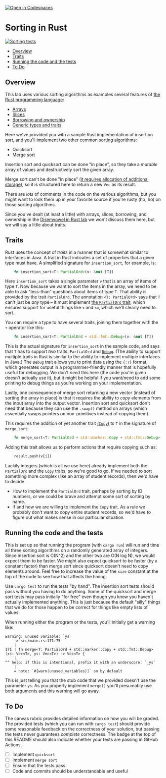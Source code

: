 [![Open in Codespaces](https://classroom.github.com/assets/launch-codespace-f4981d0f882b2a3f0472912d15f9806d57e124e0fc890972558857b51b24a6f9.svg)](https://classroom.github.com/open-in-codespaces?assignment_repo_id=9430918)
# Sorting in Rust <!-- omit in toc -->

[![Sorting tests](../../workflows/sorting-tests/badge.svg)](../../actions?query=workflow%3A"sorting-tests")

- [Overview](#overview)
- [Traits](#traits)
- [Running the code and the tests](#running-the-code-and-the-tests)
- [To Do](#to-do)

## Overview

This lab uses various sorting algorithms as examples several features
of [the Rust programming language](https://www.rust-lang.org/):

- [Arrays](https://doc.rust-lang.org/book/ch03-02-data-types.html#the-array-type)
- [Slices](https://doc.rust-lang.org/book/ch04-03-slices.html#other-slices)
- [Borrowing and ownership](https://doc.rust-lang.org/book/ch04-00-understanding-ownership.html)
- [Generic types and traits](https://doc.rust-lang.org/book/ch10-00-generics.html)

Here we've provided you with a sample Rust implementation of insertion sort, and
you'll implement two other common sorting algorithms:

- Quicksort
- Merge sort

Insertion sort and quicksort can be done "in place", so they take a
_mutable_ array of values and destructively sort the given array.

Merge sort can't be done "in place" ([it
requires allocation of additional storage](https://en.wikipedia.org/wiki/Merge_sort#Variants)),
so it is structured here to return a new `Vec` as its result.

There are _lots_ of comments in the code on the various algorithms, but
you might want to look them up in your favorite source if you're rusty
(ho, ho) on those sorting algorithms.

Since you've dealt (at least a little) with arrays, slices, borrowing,
and ownership in the
[Disemvowel in Rust lab](https://github.com/UMM-CSci-Systems/disemvowel-in-rust)
we won't discuss them here, but we will say a little about traits.

## Traits

Rust uses the concept of _traits_ in a manner that is somewhat similar
to interfaces in Java. A trait in Rust indicates a set of properties that
a given type must have. A simplified signature for `insertion_sort`, for
example, is:

```rust
    fn insertion_sort<T: PartialOrd>(v: &mut [T])
```

Here `insertion_sort` takes a single parameter `v` that is an array of items
of type `T`. Now because we want to sort the items in the array, we need to
be able to ask "less-than" questions about items of type `T`. That ability
is provided by the trait `PartialOrd`. The annotation `<T: PartialOrd>` says
that `T` can't just be _any_ type – it must implement
[the `PartialOrd` trait](https://doc.rust-lang.org/std/cmp/trait.PartialOrd.html),
which ensures support for useful things like `<` and `<=`, which we'll clearly
need to sort.

You can require a type to have several traits, joining them together with the
`+` operator like this:

```rust
    fn insertion_sort<T: PartialOrd + std::fmt::Debug>(v: &mut [T])
```

This is the actual signature for `insertion_sort` in the sample code, and says
that `T` has to support _two_ traits: `PartialOrd` and
[`Debug`](https://doc.rust-lang.org/std/fmt/trait.Debug.html). (The ability
to support multiple traits in Rust is similar to the ability to
implement multiple interfaces in Java.) The `Debug` trait allows you to
print data using the `{:?}` format, which generates output in a
programmer-friendly manner that is hopefully useful for debugging. We
don't _need_ this here (the code you're given doesn't actually use it),
but it might be helpful if you want/need to add some printing to debug
things as you're working on your implementation.

Lastly, one consequence of merge sort returning a new vector (instead of
sorting the array in place) is that it requires the ability to *copy*
elements from the input array into the output vector. Insertion sort and
quicksort don't need that because they can use the `.swap()` method on arrays
(which essentially swaps pointers on non-primitives instead of copying them).

This requires the addition of yet another trait [(`Copy`)](https://doc.rust-lang.org/std/marker/trait.Copy.html)
to `T` in the signature of `merge_sort`:

```rust
    fn merge_sort<T: PartialOrd + std::marker::Copy + std::fmt::Debug>(v: &[T]) -> Vec<T>
```

Adding this trait allows us to perform actions that require copying such as:

```rust
    result.push(v[i])
```

Luckily integers (which is all we use here) already implement both the
`PartialOrd` and the `Copy` traits, so we're good to go. If we needed to
sort something more complex (like an array of student records), then we'd
have to decide

- How to implement the `PartialOrd` trait, perhaps by sorting by ID
  numbers, or we could be brave and attempt some sort of sorting by
  name.
- If and how we are willing to implement the `Copy` trait. As a rule
  we probably don't want to copy entire student records, so we'd have
  to figure out what makes sense in our particular situation.

## Running the code and the tests

This is set up so that running the program (with `cargo run`) will run and
time all three sorting algorithms on a randomly generated array of integers.
Since insertion sort is O(N^2) and the other two are O(N log N), we would
expect them to be faster. We might also expect quicksort to be faster (by
a constant factor) than merge sort since quicksort doesn't need to copy
elements around. Feel free to increase the value of the `size` constant
at the top of the code to see how that affects the timing.

Use `cargo test` to run the tests "by hand". The insertion sort tests
should pass without you having to do anything. Some of the quicksort
and merge sort tests may pass initially "for free" even though you know
you haven't actually implemented anything. This is just because the
default "silly" things that we do for those happen to be correct for
things like empty lists of values.

When running either the program or the tests, you'll initially get a
warning like:

```text
warning: unused variable: `ys`
   --> src/main.rs:171:75
    |
171 | fn merge<T: PartialOrd + std::marker::Copy + std::fmt::Debug>(xs: Vec<T>, ys: Vec<T>) -> Vec<T> {
    |                                                                           ^^ help: if this is intentional, prefix it with an underscore: `_ys`
    |
    = note: `#[warn(unused_variables)]` on by default
```

This is just telling you that the stub code that we provided doesn't use the
parameter `ys`. As you properly implement `merge()` you'll presumably use
both arguments and this warning will go away.

## To Do

The canvas rubric provides detailed information on how you will be graded. The
provided tests (which you can run with `cargo test`) should provide some
reasonable feedback on the correctness of your solution, but passing the tests
never guarantees _complete_ correctness. The badge at the top of this README
should also indicate whether your tests are passing in GitHub Actions.

- [ ] Implement `quicksort`
- [ ] Implement `merge sort`
- [ ] Ensure that the tests pass
- [ ] Code and commits should be understandable and useful
